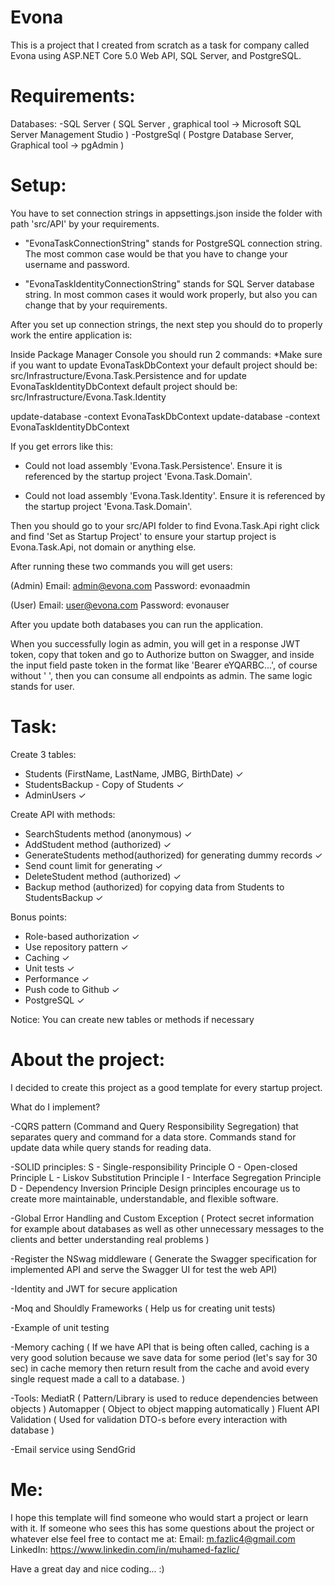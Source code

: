 # Evona
This is a project that I created from scratch as a task for company called Evona using 
ASP.NET Core 5.0 Web API, SQL Server, and PostgreSQL.

# Requirements:
 Databases:
 -SQL Server ( SQL Server , graphical tool -> Microsoft SQL Server Management Studio )
 -PostgreSql ( Postgre Database Server, Graphical tool -> pgAdmin )

# Setup:
You have to set connection strings in appsettings.json inside the folder with path 'src/API' by your requirements.

- "EvonaTaskConnectionString" stands for PostgreSQL connection string. The most common case would be that you have to change your username and password.

- "EvonaTaskIdentityConnectionString" stands for SQL Server database string. In most common cases it would work properly, but also you can change that by your requirements.

After you set up connection strings, the next step you should do to properly work the entire application is:

Inside Package Manager Console you should run 2 commands:
 *Make sure if you want to update EvonaTaskDbContext your default project should be: src/Infrastructure/Evona.Task.Persistence and for update EvonaTaskIdentityDbContext default project should be: src/Infrastructure/Evona.Task.Identity

 update-database -context EvonaTaskDbContext
 update-database -context EvonaTaskIdentityDbContext


If you get errors like this: 
- Could not load assembly 'Evona.Task.Persistence'. Ensure it is referenced by the startup project 'Evona.Task.Domain'.

- Could not load assembly 'Evona.Task.Identity'. Ensure it is referenced by the startup project 'Evona.Task.Domain'.

Then you should go to your src/API folder to find Evona.Task.Api right click and find 'Set as Startup Project' to ensure your startup project is Evona.Task.Api, not domain or anything else.

After running these two commands you will get users: 

  (Admin)
  Email: admin@evona.com
  Password: evonaadmin
  
  (User)
  Email: user@evona.com
  Password: evonauser

 After you update both databases you can run the application.

When you successfully login as admin, you will get in a response JWT token, copy that token and go to Authorize button on Swagger, and inside the input field paste token in the format like 'Bearer eYQARBC...', of course without ' ', then you can consume all endpoints as admin. The same logic stands for user.

# Task:
Create 3 tables:
- Students (FirstName, LastName, JMBG, BirthDate) ✓
- StudentsBackup - Copy of Students ✓
- AdminUsers ✓

Create API with methods:
- SearchStudents method (anonymous) ✓
- AddStudent method (authorized) ✓
- GenerateStudents method(authorized) for generating dummy records ✓
- Send count limit for generating ✓
- DeleteStudent method (authorized) ✓
- Backup method (authorized) for copying data from Students to StudentsBackup ✓

Bonus points:
- Role-based authorization ✓
- Use repository pattern ✓
- Caching ✓
- Unit tests ✓
- Performance ✓
- Push code to Github ✓
- PostgreSQL ✓

Notice:
 You can create new tables or methods if necessary


# About the project: 
I decided to create this project as a good template for every startup project.

What do I implement?

-CQRS pattern (Command and Query Responsibility Segregation) that separates query and command for a data store. Commands stand for update data while query stands for reading data.

-SOLID principles: 
                S - Single-responsibility Principle
                O - Open-closed Principle
                L - Liskov Substitution Principle
                I - Interface Segregation Principle
                D - Dependency Inversion Principle
Design principles encourage us to create more maintainable, understandable, and flexible software. 

-Global Error Handling and Custom Exception ( Protect secret information for example about databases as well as other unnecessary messages to the clients and better understanding real problems )

-Register the NSwag middleware ( Generate the Swagger specification for implemented API and serve the Swagger UI for test the web API)

-Identity and JWT for secure application

-Moq and Shouldly Frameworks ( Help us for creating unit tests)

-Example of unit testing

-Memory caching ( If we have API that is being often called, caching is a very good solution because we save data for some period (let's say for 30 sec) in cache memory then return result from the cache and avoid every single request made a call to a database.  )

-Tools: 
      MediatR ( Pattern/Library is used to reduce dependencies between objects )
      Automapper ( Object to object mapping automatically )
      Fluent API Validation ( Used for validation DTO-s before every interaction with database )

-Email service using SendGrid

# Me:
I hope this template will find someone who would start a project or learn with it.
If someone who sees this has some questions about the project or whatever else feel free to contact me at:
             Email: m.fazlic4@gmail.com
             LinkedIn: https://www.linkedin.com/in/muhamed-fazlic/

Have a great day and nice coding... :)
